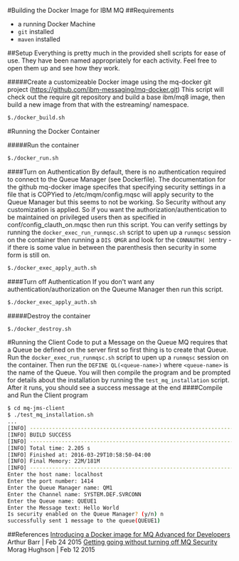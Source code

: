 #Building the Docker Image for IBM MQ 
##Requirements
- a running Docker Machine
- ```git``` installed 
- ```maven``` installed

##Setup
Everything is pretty much in the provided shell scripts for ease of use. They have been named appropriately for each activity. Feel free to open them up and see how they work. 

#####Create a customizeable Docker image using the mq-docker git project (https://github.com/ibm-messaging/mq-docker.git)
This script will check out the require git repository and build a base ibm/mq8 image, then build a new image from that with the estreaming/ namespace. 
```bash
$./docker_build.sh
```

#Running the Docker Container 

#####Run the container
```bash
$./docker_run.sh
```

####Turn on Authentication 
By default, there is no authentication required to connect to the Queue Manager (see Dockerfile). The documentation for the github mq-docker image specifes that specifying security settings in a file that is COPYied to /etc/mqm/config.mqsc will apply security to the Queue Manager but this seems to not be working. So Security without any customization is applied. So if you want the authorization/authentication to be maintained on privileged users then as specified in conf/config_clauth_on.mqsc then run this script. You can verify settings by running the ```docker_exec_run_runmqsc.sh``` script to upen up a ```runmqsc``` session on the container then running a ```DIS QMGR``` and look for the ```CONNAUTH( )```entry - if there is some value in between the parenthesis then security in some form is still on. 

```bash
$./docker_exec_apply_auth.sh
```

####Turn off Authentication 
If you don't want any authentication/authorization on the Queume Manager then run this script. 

```bash
$./docker_exec_apply_auth.sh
```

#####Destroy the container
```bash
$./docker_destroy.sh
```

#Running the Client Code to put a Message on the Queue
MQ requires that a Queue be defined on the server first so first thing is to create that Queue. Run the ```docker_exec_run_runmqsc.sh``` script to upen up a ```runmqsc``` session on the container. Then run the ```DEFINE QL(<queue-name>)``` where `<queue-name>` is the name of the Queue. You will then compile the program and be prompted for details about the installation by running the ```test_mq_installation``` script. After it runs, you should see a success message at the end
####Compile and Run the Client program
```bash
$ cd mq-jms-client
$ ./test_mq_installation.sh
...
[INFO] ------------------------------------------------------------------------
[INFO] BUILD SUCCESS
[INFO] ------------------------------------------------------------------------
[INFO] Total time: 2.205 s
[INFO] Finished at: 2016-03-29T10:58:50-04:00
[INFO] Final Memory: 22M/181M
[INFO] ------------------------------------------------------------------------
Enter the host name: localhost
Enter the port number: 1414
Enter the Queue Manager name: QM1
Enter the Channel name: SYSTEM.DEF.SVRCONN
Enter the Queue name: QUEUE1
Enter the Message text: Hello World
Is security enabled on the Queue Manager? (y/n) n
successfully sent 1 message to the queue(QUEUE1)
```



##References
[Introducing a Docker image for MQ Advanced for Developers](https://www.ibm.com/developerworks/community/blogs/messaging/entry/introducing_a_docker_image_for_mq_advanced_for_developers?lang=en) Arthur Barr  | Feb 24 2015 
[Getting going without turning off MQ Security](https://www.ibm.com/developerworks/community/blogs/messaging/entry/getting_going_without_turning_off_mq_security?lang=en) Morag Hughson  | Feb 12 2015 

